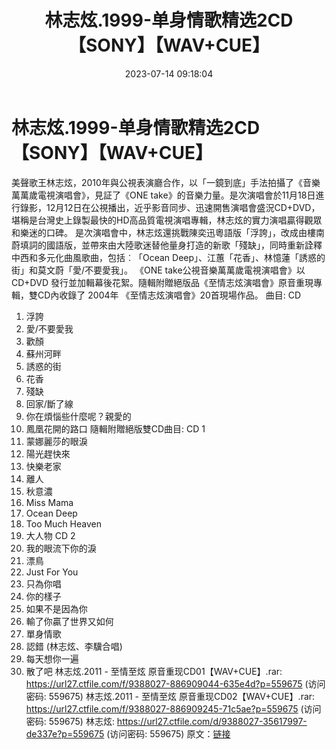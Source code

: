 ﻿---
title: 林志炫.1999-单身情歌精选2CD【SONY】【WAV+CUE】
date: 2023-07-14 09:18:04
categories: WAV车载音乐、镜像
tags: 华语中文
---
# 林志炫.1999-单身情歌精选2CD【SONY】【WAV+CUE】

美聲歌王林志炫，2010年與公視表演廳合作，以「一鏡到底」手法拍攝了《音樂萬萬歲電視演唱會》，見証了《ONE
take》的音樂力量。是次演唱會於11月18日進行錄影，12月12日在公視播出，近乎影音同步、迅速開售演唱會盛況CD+DVD，堪稱是台灣史上錄製最快的HD高品質電視演唱專輯，林志炫的實力演唱贏得觀眾和樂迷的口碑。
是次演唱會中，林志炫還挑戰陳奕迅粵語版「浮誇」，改成由樓南蔚填詞的國語版，並帶來由大陸歌迷替他量身打造的新歌「殘缺」，同時重新詮釋中西和多元化曲風歌曲，包括︰「Ocean
Deep」、江蕙「花香」、林憶蓮「誘惑的街」和莫文蔚「愛/不要愛我」。
《ONE take公視音樂萬萬歲電視演唱會》以CD+DVD
發行並加輯幕後花絮。隨輯附贈絕版品《至情志炫演唱會》原音重現專輯，雙CD內收錄了 2004年
《至情志炫演唱會》20首現場作品。
曲目:
CD
01. 浮誇
02. 愛/不要愛我
03. 歡顏
04. 蘇州河畔
05. 誘惑的街
06. 花香
07. 殘缺
08. 回家/斷了線
09. 你在煩惱些什麼呢？親愛的
10. 鳳凰花開的路口
隨輯附贈絕版雙CD曲目:
CD 1
01. 蒙娜麗莎的眼淚
02. 陽光趕快來
03. 快樂老家
04. 離人
05. 秋意濃
06. Miss Mama
07. Ocean Deep
08. Too Much Heaven
09. 大人物
CD 2
01. 我的眼流下你的淚
02. 漂鳥
03. Just For You
04. 只為你唱
05. 你的樣子
06. 如果不是因為你
07. 輸了你贏了世界又如何
08. 單身情歌
09. 認錯 (林志炫、李驥合唱)
10. 每天想你一遍
11. 散了吧
林志炫.2011 - 至情至炫 原音重现CD01【WAV+CUE】.rar: https://url27.ctfile.com/f/9388027-886909044-635e4d?p=559675
(访问密码: 559675)
林志炫.2011 - 至情至炫 原音重现CD02【WAV+CUE】.rar: https://url27.ctfile.com/f/9388027-886909245-71c5ae?p=559675
(访问密码: 559675)
林志炫: https://url27.ctfile.com/d/9388027-35617997-de337e?p=559675
(访问密码: 559675)
原文：[链接](https://blog.sina.com.cn/s/blog_1647c7e76010312pc.html)